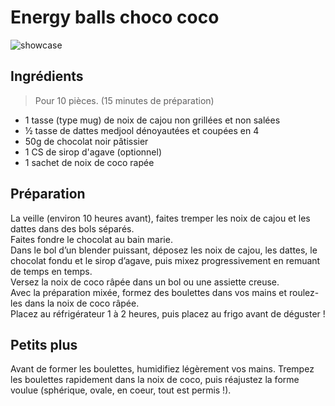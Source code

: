 # Energy balls choco coco

![showcase](http://123veggie.fr/wp-content/uploads/2016/03/img_2587-e1459872468231.jpg)

## Ingrédients

> Pour 10 pièces. (15 minutes de préparation)

* 1 tasse (type mug) de noix de cajou non grillées et non salées
* ½ tasse de dattes medjool dénoyautées et coupées en 4
* 50g de chocolat noir pâtissier
* 1 CS de sirop d'agave (optionnel)
* 1 sachet de noix de coco rapée

## Préparation

La veille (environ 10 heures avant), faites tremper les noix de cajou et les dattes dans des bols séparés.  
Faites fondre le chocolat au bain marie.  
Dans le bol d’un blender puissant, déposez les noix de cajou, les dattes, le chocolat fondu et le sirop d’agave, puis mixez progressivement en remuant de temps en temps.  
Versez la noix de coco râpée dans un bol ou une assiette creuse.  
Avec la préparation mixée, formez des boulettes dans vos mains et roulez-les dans la noix de coco râpée.  
Placez au réfrigérateur 1 à 2 heures, puis placez au frigo avant de déguster !

## Petits plus

Avant de former les boulettes, humidifiez légèrement vos mains. Trempez les boulettes rapidement dans la noix de coco, puis réajustez la forme voulue (sphérique, ovale, en coeur, tout est permis !).
